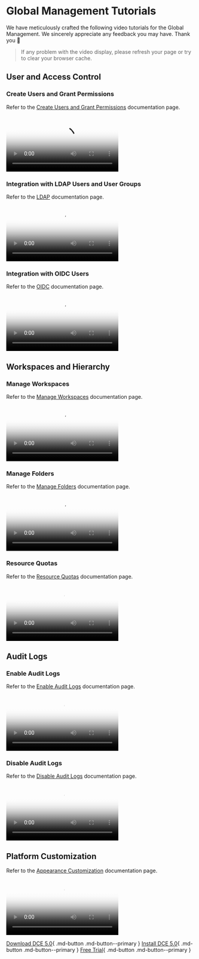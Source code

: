 # Global Management Tutorials

We have meticulously crafted the following video tutorials for the Global Management.
We sincerely appreciate any feedback you may have. Thank you 🙏

> If any problem with the video display, please refresh your page or try to clear your browser cache.

## User and Access Control

### Create Users and Grant Permissions

Refer to the [Create Users and Grant Permissions](../ghippo/user-guide/access-control/user.md) documentation page.

<div class="responsive-video-container">
<video controls src="https://harbor-test2.cn-sh2.ufileos.com/docs/videos/create-user-en.mp4" preload="metadata" poster="images/ghippo-user.png"></video>
</div>

### Integration with LDAP Users and User Groups

Refer to the [LDAP](../ghippo/user-guide/access-control/ldap.md) documentation page.

<div class="responsive-video-container">
<video controls src="https://harbor-test2.cn-sh2.ufileos.com/docs/videos/ldap.mp4" preload="metadata" poster="images/ghippo-ldap"></video>
</div>

### Integration with OIDC Users

Refer to the [OIDC](../ghippo/user-guide/access-control/oidc.md) documentation page.

<div class="responsive-video-container">
<video controls src="https://harbor-test2.cn-sh2.ufileos.com/docs/videos/oidc.mp4" preload="metadata" poster="images/ghippo-oidc.png"></video>
</div>

## Workspaces and Hierarchy

### Manage Workspaces

Refer to the [Manage Workspaces](../ghippo/user-guide/workspace/workspace.md) documentation page.

<div class="responsive-video-container">
<video controls src="https://harbor-test2.cn-sh2.ufileos.com/docs/videos/workspace.mp4" preload="metadata" poster="images/ghippo-workspace.png"></video>
</div>

### Manage Folders

Refer to the [Manage Folders](../ghippo/user-guide/workspace/folders.md) documentation page.

<div class="responsive-video-container">
<video controls src="https://harbor-test2.cn-sh2.ufileos.com/docs/videos/manage-folder.mp4" preload="metadata" poster="images/ghippo-folder.png"></video>
</div>

### Resource Quotas

Refer to the [Resource Quotas](../ghippo/user-guide/workspace/quota.md) documentation page.

<div class="responsive-video-container">
<video controls src="https://harbor-test2.cn-sh2.ufileos.com/docs/videos/resourcequota.mp4" preload="metadata" poster="images/ghippo-resources.png"></video>
</div>

## Audit Logs

### Enable Audit Logs

Refer to the [Enable Audit Logs](../ghippo/user-guide/audit/open-audit.md) documentation page.

<div class="responsive-video-container">
<video controls src="https://harbor-test2.cn-sh2.ufileos.com/docs/videos/audit-on.mp4" preload="metadata" poster="images/ghippo-audit.png"></video>
</div>

### Disable Audit Logs

Refer to the [Disable Audit Logs](../ghippo/user-guide/audit/open-audit.md#_4) documentation page.

<div class="responsive-video-container">
<video controls src="https://harbor-test2.cn-sh2.ufileos.com/docs/videos/audit-off.mp4" preload="metadata" poster="images/ghippo-auditoff.png"></video>
</div>

## Platform Customization

Refer to the [Appearance Customization](../ghippo/user-guide/platform-setting/appearance.md) documentation page.

<div class="responsive-video-container">
<video controls src="https://harbor-test2.cn-sh2.ufileos.com/docs/videos/appearance.mp4" preload="metadata" poster="images/ghippo-appearance.png"></video>
</div>

[Download DCE 5.0](../download/index.md){ .md-button .md-button--primary }
[Install DCE 5.0](../install/index.md){ .md-button .md-button--primary }
[Free Trial](../dce/license0.md){ .md-button .md-button--primary }
